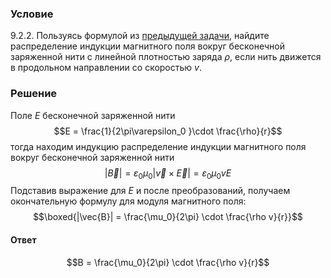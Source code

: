 ###  Условие 

$9.2.2.$ Пользуясь формулой из [предыдущей задачи](../9.2.1), найдите распределение индукции магнитного поля вокруг бесконечной заряженной нити с линейной плотностью заряда $\rho$, если нить движется в продольном направлении со скоростью $v$. 

### Решение

Поле $E$ бесконечной заряженной нити $$E = \frac{1}{2\pi\varepsilon_0 }\cdot \frac{\rho}{r}$$ тогда находим индукцию распределение индукции магнитного поля вокруг бесконечной заряженной нити $$|\vec{B}| = \varepsilon_0 \mu_0|\vec{v}\times \vec{E}| = \varepsilon_0 \mu_0 vE$$ Подставив выражение для $E$ и после преобразований, получаем окончательную формулу для модуля магнитного поля: $$\boxed{|\vec{B}| = \frac{\mu_0}{2\pi} \cdot \frac{\rho v}{r}}$$ 

#### Ответ

$$B = \frac{\mu_0}{2\pi} \cdot \frac{\rho v}{r}$$ 
